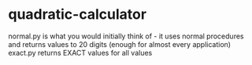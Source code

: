 # quadratic-calculator
normal.py is what you would initially think of - it uses normal procedures and returns values to 20 digits (enough for almost every application)
exact.py returns EXACT values for all values
